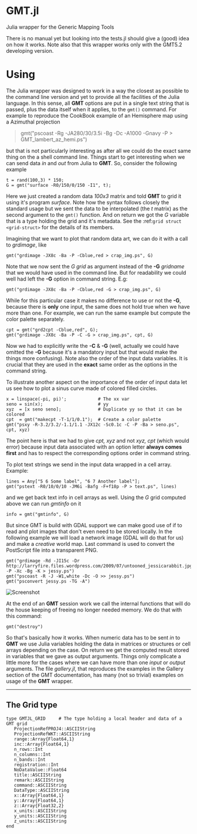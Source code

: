GMT.jl
======

Julia wrapper for the Generic Mapping Tools

There is no manual yet but looking into the tests.jl should give a (good) idea on how it works. Note also that this wrapper works only with the GMT5.2 developing version.

Using
=====

The Julia wrapper was designed to work in a way the closest as possible to the command line version and yet to provide all the facilities of the Julia language. In this sense, all **GMT** options are put in a single text string that is passed, plus the data itself when it applies, to the ``gmt()`` command. For example to reproduce the CookBook example of an Hemisphere map using a Azimuthal projection

>gmt("pscoast -Rg -JA280/30/3.5i -Bg -Dc -A1000 -Gnavy -P > GMT_lambert_az_hemi.ps")

but that is not particularly interesting as after all we could do the exact same thing on the a shell command line. Things start to get interesting when we can send data *in* and *out* from Julia to
**GMT**. So, consider the following example

    t = rand(100,3) * 150;
    G = gmt("surface -R0/150/0/150 -I1", t);

Here we just created a random data *100x3* matrix and told **GMT** to grid it using it's program *surface*. Note how the syntax follows closely the standard usage but we sent the data to be interpolated (the *t* matrix) as the second argument to the ``gmt()`` function. And on return we got the *G* variable that is a type holding the grid and it's metadata. See the :ref:`grid struct <grid-struct>` for the details of its members.

Imagining that we want to plot that random data art, we can do it with a call to *grdimage*, like

    gmt("grdimage -JX8c -Ba -P -Cblue,red > crap_img.ps", G)

Note that we now sent the *G grid* as argument instead of the **-G** *gridname* that we would have used in the command line. But for readability we could well had left the **-G** option in command string. E.g:

    gmt("grdimage -JX8c -Ba -P -Cblue,red -G > crap_img.ps", G)

While for this particular case it makes no difference to use or not the **-G**, because there is **only** one input, the same does not hold true when we have more than one. For example, we can run the same example but compute the color palette separately.

    cpt = gmt("grd2cpt -Cblue,red", G);
    gmt("grdimage -JX8c -Ba -P -C -G > crap_img.ps", cpt, G)

Now we had to explicitly write the **-C** & **-G** (well, actually we could have omitted the **-G** because it's a mandatory input but that would make the things more confusing). Note also the order of the input data variables. It is crucial that they are used in the **exact** same order as the options in the command string.

To illustrate another aspect on the importance of the order of input data let us see how to plot a sinus curve made of colored filled circles.

    x = linspace(-pi, pi)';            # The xx var
    seno = sin(x);                     # yy
    xyz  = [x seno seno];              # Duplicate yy so that it can be colored
    cpt  = gmt("makecpt -T-1/1/0.1");  # Create a color palette
    gmt("psxy -R-3.2/3.2/-1.1/1.1 -JX12c -Sc0.1c -C -P -Ba > seno.ps", cpt, xyz)

The point here is that we had to give *cpt, xyz* and not *xyz, cpt* (which would error) because input data associated with an option letter **always comes first** and has to respect the corresponding options order in command string.

To plot text strings we send in the input data wrapped in a cell array. Example:

    lines = Any["5 6 Some label", "6 7 Another label"];
    gmt("pstext -R0/10/0/10 -JM6i -Bafg -F+f18p -P > text.ps", lines)

and we get back text info in cell arrays as well. Using the *G* grid computed above we can run *gmtinfo* on it

    info = gmt("gmtinfo", G)

But since GMT is build with GDAL support we can make good use of if to read and plot images that don't even need to be stored
locally. In the following example we will load a network image (GDAL will do that for us) and make a *creative* world map.
Last command is used to convert the PostScript file into a transparent PNG.

    gmt("grdimage -Rd -JI15c -Dr http://larryfire.files.wordpress.com/2009/07/untooned_jessicarabbit.jpg -P -Xc -Bg -K > jessy.ps")
    gmt("pscoast -R -J -W1,white -Dc -O >> jessy.ps")
    gmt("psconvert jessy.ps -TG -A")

![Screenshot](http://w3.ualg.pt/~jluis/jessy.png)

At the end of an **GMT** session work we call the internal functions that will do the house keeping of freeing no longer needed memory. We do that with this command:

    gmt("destroy")

So that's basically how it works. When numeric data has to be sent *in* to **GMT** we use Julia variables holding the data in matrices or structures or cell arrays depending on the case. On return we get the computed result stored in variables that we gave as output arguments. Things only complicate a little more for the cases where we can have more than one *input* or *output* arguments. The file *gallery.jl*, that reproduces the examples in the Gallery section of the GMT documentation, has many (not so trivial) examples on usage of the **GMT** wrapper.

----------

The  Grid type
-------------

    type GMTJL_GRID 	# The type holding a local header and data of a GMT grid
	   ProjectionRefPROJ4::ASCIIString
	   ProjectionRefWKT::ASCIIString
	   range::Array{Float64,1}
	   inc::Array{Float64,1}
	   n_rows::Int
	   n_columns::Int
	   n_bands::Int
	   registration::Int
	   NoDataValue::Float64
	   title::ASCIIString
	   remark::ASCIIString
	   command::ASCIIString
	   DataType::ASCIIString
	   x::Array{Float64,1}
	   y::Array{Float64,1}
	   z::Array{Float32,2}
	   x_units::ASCIIString
	   y_units::ASCIIString
	   z_units::ASCIIString
    end

